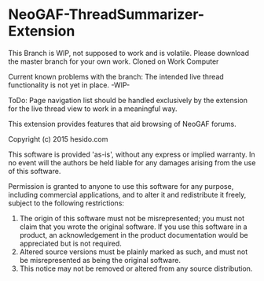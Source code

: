 # NeoGAF-ThreadSummarizer-Extension

This Branch is WIP, not supposed to work and is volatile. Please download the master branch for your own work.
Cloned on Work Computer

Current known problems with the branch:
The intended live thread functionality is not yet in place. -WIP-

ToDo:
Page navigation list should be handled exclusively by the extension for the live thread view to work in a meaningful way.


This extension provides features that aid browsing of NeoGAF forums.

Copyright (c) 2015 hesido.com

This software is provided 'as-is', without any express or implied
warranty. In no event will the authors be held liable for any damages
arising from the use of this software.

Permission is granted to anyone to use this software for any purpose,
including commercial applications, and to alter it and redistribute it
freely, subject to the following restrictions:

1. The origin of this software must not be misrepresented; you must not
   claim that you wrote the original software. If you use this software
   in a product, an acknowledgement in the product documentation would be
   appreciated but is not required.
2. Altered source versions must be plainly marked as such, and must not be
   misrepresented as being the original software.
3. This notice may not be removed or altered from any source distribution.
